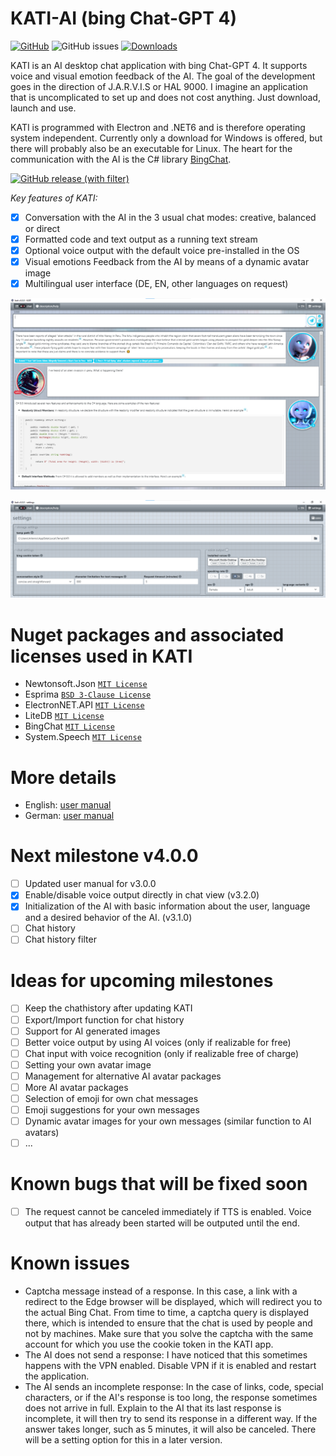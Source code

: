 # KATI-AI (bing Chat-GPT 4)
[![GitHub](https://img.shields.io/github/license/hswlab/kati)](https://github.com/hswlab/kati/blob/main/LICENSE) 
![GitHub issues](https://img.shields.io/github/issues/hswlab/kati)
[![Downloads](https://img.shields.io/github/v/release/hswlab/kati)](https://github.com/hswlab/kati/releases/latest) 
<!--
https://www.rarst.net/code/link-latest-github-release-binary
![GitHub commit activity (branch)](https://img.shields.io/github/commit-activity/w/hswlab/kati)
[![Downloads](https://img.shields.io/github/downloads/hswlab/kati/total)](https://github.com/hswlab/kati/releases/latest) 

<img src="https://img.shields.io/badge/dynamic/json.svg?label=download&url=https://api.github.com/repos/hswlab/kati/releases/latest&query=$.assets[0].name&style=for-the-badge" alt="download partial file" loading="lazy"> 
-->

KATI is an AI desktop chat application with bing Chat-GPT 4. It supports voice and visual emotion feedback of the AI. The goal of the development goes in the direction of J.A.R.V.I.S or HAL 9000. I imagine an application that is uncomplicated to set up and does not cost anything. Just download, launch and use. 

KATI is programmed with Electron and .NET6 and is therefore operating system independent. Currently only a download for Windows is offered, but there will probably also be an executable for Linux. The heart for the communication with the AI is the C# library [BingChat](https://github.com/bsdayo/BingChat).


[![GitHub release (with filter)](https://img.shields.io/github/downloads/hswlab/kati/total?style=for-the-badge&logo=ChatBot&label=download%20KATI
)](https://github.com/hswlab/kati/releases/latest)


*Key features of KATI:*
- [X] Conversation with the AI in the 3 usual chat modes: creative, balanced or direct
- [X] Formatted code and text output as a running text stream
- [X] Optional voice output with the default voice pre-installed in the OS
- [X] Visual emotions Feedback from the AI by means of a dynamic avatar image
- [X] Multilingual user interface (DE, EN, other languages on request)

![preview](https://github.com/hswlab/kati/blob/main/Screenshot.png)

![preview2](https://github.com/hswlab/kati/blob/main/Screenshot2.png)

# Nuget packages and associated licenses used in KATI
- Newtonsoft.Json <a href="https://licenses.nuget.org/MIT">`MIT License`</a>
- Esprima <a href="https://licenses.nuget.org/BSD-3-Clause">`BSD 3-Clause License`</a>
- ElectronNET.API <a href="https://licenses.nuget.org/MIT">`MIT License`</a>
- LiteDB <a href="https://www.nuget.org/packages/LiteDB/5.0.16/license">`MIT License`</a>
- BingChat <a href="https://github.com/bsdayo/BingChat/blob/main/LICENSE">`MIT License`</a>
- System.Speech  <a href="https://licenses.nuget.org/MIT">`MIT License`</a>

# More details
- English: [user manual](https://github.com/hswlab/kati/blob/main/about-en.pdf)
- German: [user manual](https://github.com/hswlab/kati/blob/main/about-de.pdf)

# Next milestone v4.0.0
- [ ] Updated user manual for v3.0.0
- [X] Enable/disable voice output directly in chat view (v3.2.0)
- [X] Initialization of the AI with basic information about the user, language and a desired behavior of the AI. (v3.1.0)
- [ ] Chat history
- [ ] Chat history filter

# Ideas for upcoming milestones
- [ ] Keep the chathistory after updating KATI
- [ ] Export/Import function for chat history
- [ ] Support for AI generated images
- [ ] Better voice output by using AI voices (only if realizable for free)
- [ ] Chat input with voice recognition (only if realizable free of charge)
- [ ] Setting your own avatar image
- [ ] Management for alternative AI avatar packages
- [ ] More AI avatar packages
- [ ] Selection of emoji for own chat messages
- [ ] Emoji suggestions for your own messages
- [ ] Dynamic avatar images for your own messages (similar function to AI avatars)
- [ ] ...

# Known bugs that will be fixed soon
- [ ] The request cannot be canceled immediately if TTS is enabled. Voice output that has already been started will be outputed until the end.

# Known issues
- Captcha message instead of a response. In this case, a link with a redirect to the Edge browser will be displayed, which will redirect you to the actual Bing Chat. From time to time, a captcha query is displayed there, which is intended to ensure that the chat is used by people and not by machines. Make sure that you solve the captcha with the same account for which you use the cookie token in the KATI app.
- The AI does not send a response: I have noticed that this sometimes happens with the VPN enabled. Disable VPN if it is enabled and restart the application.
- The AI sends an incomplete response: In the case of links, code, special characters, or if the AI's response is too long, the response sometimes does not arrive in full. Explain to the AI that its last response is incomplete, it will then try to send its response in a different way. If the answer takes longer, such as 5 minutes, it will also be canceled. There will be a setting option for this in a later version.

